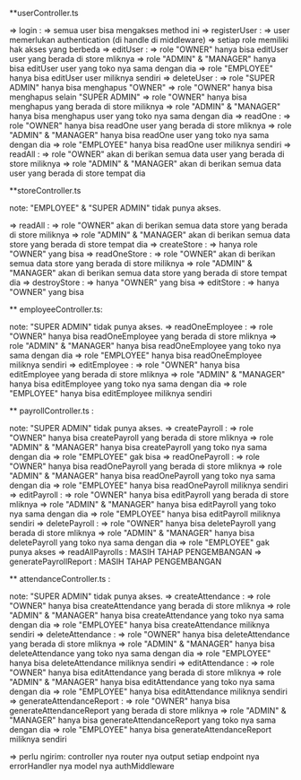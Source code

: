 **userController.ts

=> login : 
    => semua user bisa mengakses method ini
=> registerUser :
    => user memerlukan authentication (di handle di middleware)
    => setiap role memiliki hak akses yang berbeda
=> editUser :
    => role "OWNER" hanya bisa editUser user yang berada di store mliknya
    => role "ADMIN" & "MANAGER" hanya bisa editUser user yang toko nya sama dengan dia
    => role "EMPLOYEE" hanya bisa editUser user miliknya sendiri
=> deleteUser :
    => role "SUPER ADMIN" hanya bisa menghapus "OWNER"
    => role "OWNER" hanya bisa menghapus selain "SUPER ADMIN"
    => role "OWNER" hanya bisa menghapus yang berada di store miliknya
    => role "ADMIN" & "MANAGER" hanya bisa menghapus user yang toko nya sama dengan dia
=> readOne :
    => role "OWNER" hanya bisa readOne user yang berada di store mliknya
    => role "ADMIN" & "MANAGER" hanya bisa readOne user yang toko nya sama dengan dia
    => role "EMPLOYEE" hanya bisa readOne user miliknya sendiri
=> readAll : 
    => role "OWNER" akan di berikan semua data user yang berada di store miliknya
    => role "ADMIN" & "MANAGER" akan di berikan semua data user yang berada di store tempat dia


**storeController.ts

note: "EMPLOYEE" & "SUPER ADMIN" tidak punya akses.

=> readAll :
    => role "OWNER" akan di berikan semua data store yang berada di store miliknya
    => role "ADMIN" & "MANAGER" akan di berikan semua data store yang berada di store tempat dia
=> createStore :
    => hanya role "OWNER" yang bisa
=> readOneStore :
    => role "OWNER" akan di berikan semua data store yang berada di store miliknya
    => role "ADMIN" & "MANAGER" akan di berikan semua data store yang berada di store tempat dia
=> destroyStore : 
    => hanya "OWNER" yang bisa 
=> editStore :
    => hanya "OWNER" yang bisa 


** employeeController.ts:

note: "SUPER ADMIN" tidak punya akses.
=> readOneEmployee :
    => role "OWNER" hanya bisa readOneEmployee yang berada di store mliknya
    => role "ADMIN" & "MANAGER" hanya bisa readOneEmployee yang toko nya sama dengan dia
    => role "EMPLOYEE" hanya bisa readOneEmployee miliknya sendiri
=> editEmployee :
    => role "OWNER" hanya bisa editEmployee yang berada di store mliknya
    => role "ADMIN" & "MANAGER" hanya bisa editEmployee yang toko nya sama dengan dia
    => role "EMPLOYEE" hanya bisa editEmployee miliknya sendiri


** payrollController.ts :

note: "SUPER ADMIN" tidak punya akses.
=> createPayroll : 
    => role "OWNER" hanya bisa createPayroll yang berada di store mliknya
    => role "ADMIN" & "MANAGER" hanya bisa createPayroll yang toko nya sama dengan dia
    => role "EMPLOYEE" gak bisa
=> readOnePayroll :
    => role "OWNER" hanya bisa readOnePayroll yang berada di store mliknya
    => role "ADMIN" & "MANAGER" hanya bisa readOnePayroll yang toko nya sama dengan dia
    => role "EMPLOYEE" hanya bisa readOnePayroll miliknya sendiri
=> editPayroll : 
    => role "OWNER" hanya bisa editPayroll yang berada di store mliknya
    => role "ADMIN" & "MANAGER" hanya bisa editPayroll yang toko nya sama dengan dia
    => role "EMPLOYEE" hanya bisa editPayroll miliknya sendiri
=> deletePayroll : 
    => role "OWNER" hanya bisa deletePayroll yang berada di store mliknya
    => role "ADMIN" & "MANAGER" hanya bisa deletePayroll yang toko nya sama dengan dia
    => role "EMPLOYEE" gak punya akses
=> readAllPayrolls : MASIH TAHAP PENGEMBANGAN
=> generatePayrollReport : MASIH TAHAP PENGEMBANGAN


** attendanceController.ts :

note: "SUPER ADMIN" tidak punya akses.
=> createAttendance :
    => role "OWNER" hanya bisa createAttendance yang berada di store mliknya
    => role "ADMIN" & "MANAGER" hanya bisa createAttendance yang toko nya sama dengan dia
    => role "EMPLOYEE" hanya bisa createAttendance miliknya sendiri
=> deleteAttendance :
    => role "OWNER" hanya bisa deleteAttendance yang berada di store mliknya
    => role "ADMIN" & "MANAGER" hanya bisa deleteAttendance yang toko nya sama dengan dia
    => role "EMPLOYEE" hanya bisa deleteAttendance miliknya sendiri
=> editAttendance :
    => role "OWNER" hanya bisa editAttendance yang berada di store mliknya
    => role "ADMIN" & "MANAGER" hanya bisa editAttendance yang toko nya sama dengan dia
    => role "EMPLOYEE" hanya bisa editAttendance miliknya sendiri
=> generateAttendanceReport :
    => role "OWNER" hanya bisa generateAttendanceReport yang berada di store mliknya
    => role "ADMIN" & "MANAGER" hanya bisa generateAttendanceReport yang toko nya sama dengan dia
    => role "EMPLOYEE" hanya bisa generateAttendanceReport miliknya sendiri


=> perlu ngirim:
    controller nya
    router nya
    output setiap endpoint nya
    errorHandler nya
    model nya
    authMiddleware
